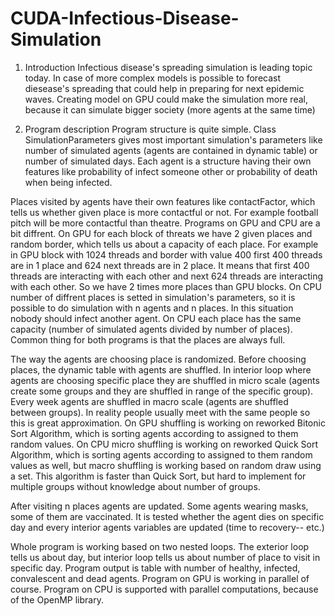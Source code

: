 # CUDA-Infectious-Disease-Simulation

1. Introduction
  Infectious disease's spreading simulation is leading topic today. In case of more complex models is possible to forecast diesease's
  spreading that could help in preparing for next epidemic waves. Creating model on GPU could make the simulation more real,
  because it can simulate bigger society (more agents at the same time)
  
2. Program description
  Program structure is quite simple. Class SimulationParameters gives most important simulation's parameters like number
  of simulated agents (agents are contained in dynamic table) or number of simulated days. Each agent is a structure having their
  own features like probability of infect someone other or probability of death when being infected.
  
  Places visited by agents have their own features like contactFactor, which tells us whether given place is more contactful or not. 
  For example football pitch will be more contactful than theatre. Programs on GPU and CPU are a bit diffrent. On GPU for each 
  block of threats we have 2 given places and random border, which tells us about a capacity of each place. For example in GPU block 
  with 1024 threads and border with value 400 first 400 threads are in 1 place and 624 next threads are in 2 place. It means that 
  first 400 threads are interacting with each other and next 624 threads are interacting with each other. So we have 2 times more 
  places than GPU blocks. On CPU number of diffrent places is setted in simulation's parameters, so it is possible to do simulation 
  with n agents and n places. In this situation nobody should infect another agent. On CPU each place has the same capacity 
  (number of simulated agents divided by number of places). Common thing for both programs is that the places are always full.
  
  The way the agents are choosing place is randomized. Before choosing places, the dynamic table with agents are shuffled. In
  interior loop where agents are choosing specific place they are shuffled in micro scale (agents create some groups and they are
  shuffled in range of the specific group). Every week agents are shuffled in macro scale (agents are shuffled between groups).
  In reality people usually meet with the same people so this is great approximation. On GPU shuffling is working on reworked
  Bitonic Sort Algorithm, which is sorting agents according to assigned to them random values. On CPU micro shuffling is working
  on reworked Quick Sort Algorithm, which is sorting agents according to assigned to them random values as well, but macro shuffling
  is working based on random draw using a set. This algorithm is faster than Quick Sort, but hard to implement for multiple groups
  without knowledge about number of groups.
  
  After visiting n places agents are updated. Some agents wearing masks, some of them are vaccinated. It is tested whether the agent
  dies on specific day and every interior agents variables are updated (time to recovery-- etc.)
  
  Whole program is working based on two nested loops. The exterior loop tells us about day, but interior loop tells us about
  number of place to visit in specific day. Program output is table with number of healthy, infected, convalescent and dead
  agents. Program on GPU is working in parallel of course. Program on CPU is supported with parallel computations, because of the
  OpenMP library.
